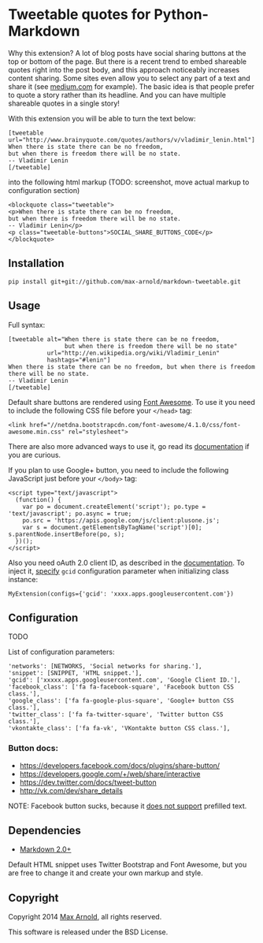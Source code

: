 # Tweetable quotes for Python-Markdown

Why this extension? A lot of blog posts have social sharing buttons at the top or bottom of the page. But there is a recent trend to embed shareable quotes right into the post body, and this approach noticeably increases content sharing. Some sites even allow you to select any part of a text and share it (see [medium.com](https://medium.com/life-learning/7-reasons-why-you-will-never-do-anything-amazing-with-your-life-2a1841f1335d) for example). The basic idea is that people prefer to quote a story rather than its headline. And you can have multiple shareable quotes in a single story!

With this extension you will be able to turn the text below:

    [tweetable url="http://www.brainyquote.com/quotes/authors/v/vladimir_lenin.html"]
    When there is state there can be no freedom,
    but when there is freedom there will be no state.
    -- Vladimir Lenin
    [/tweetable]

into the following html markup (TODO: screenshot, move actual markup to configuration section)

    <blockquote class="tweetable">
    <p>When there is state there can be no freedom,
    but when there is freedom there will be no state.
    -- Vladimir Lenin</p>
    <p class="tweetable-buttons">SOCIAL_SHARE_BUTTONS_CODE</p>
    </blockquote>


## Installation

    pip install git+git://github.com/max-arnold/markdown-tweetable.git


## Usage

Full syntax:

    [tweetable alt="When there is state there can be no freedom,
                    but when there is freedom there will be no state"
               url="http://en.wikipedia.org/wiki/Vladimir_Lenin"
               hashtags="#lenin"]
    When there is state there can be no freedom, but when there is freedom there will be no state.
    -- Vladimir Lenin
    [/tweetable]

Default share buttons are rendered using [Font Awesome](http://fontawesome.io). To use it you need to include the following CSS file before your `</head>` tag:

    <link href="//netdna.bootstrapcdn.com/font-awesome/4.1.0/css/font-awesome.min.css" rel="stylesheet">

There are also more advanced ways to use it, go read its [documentation](http://fontawesome.io/get-started/) if you are curious.

If you plan to use Google+ button, you need to include the following JavaScript just before your `</body>` tag:

    <script type="text/javascript">
      (function() {
        var po = document.createElement('script'); po.type = 'text/javascript'; po.async = true;
        po.src = 'https://apis.google.com/js/client:plusone.js';
        var s = document.getElementsByTagName('script')[0]; s.parentNode.insertBefore(po, s);
      })();
    </script>

Also you need oAuth 2.0 client ID, as described in the [documentation](https://developers.google.com/+/web/share/interactive#adding_the_share_button_to_your_page). To inject it, [specify](http://pythonhosted.org/Markdown/reference.html#extensions) `gcid` configuration parameter when initializing class instance:

    MyExtension(configs={'gcid': 'xxxx.apps.googleusercontent.com'})


## Configuration

TODO

List of configuration parameters:

    'networks': [NETWORKS, 'Social networks for sharing.'],
    'snippet': [SNIPPET, 'HTML snippet.'],
    'gcid': ['xxxxx.apps.googleusercontent.com', 'Google Client ID.'],
    'facebook_class': ['fa fa-facebook-square', 'Facebook button CSS class.'],
    'google_class': ['fa fa-google-plus-square', 'Google+ button CSS class.'],
    'twitter_class': ['fa fa-twitter-square', 'Twitter button CSS class.'],
    'vkontakte_class': ['fa fa-vk', 'VKontakte button CSS class.'],


### Button docs:

* https://developers.facebook.com/docs/plugins/share-button/
* https://developers.google.com/+/web/share/interactive
* https://dev.twitter.com/docs/tweet-button
* http://vk.com/dev/share_details

NOTE: Facebook button sucks, because it [does not support](http://stackoverflow.com/questions/20956229/has-facebook-sharer-php-changed-to-no-longer-accept-detailed-parameters) prefilled text.


## Dependencies

* [Markdown 2.0+](http://pythonhosted.org/Markdown/)

Default HTML snippet uses Twitter Bootstrap and Font Awesome, but you are free to change it and create your own markup and style.

## Copyright

Copyright 2014 [Max Arnold](http://ar0.me/blog/en/), all rights reserved.

This software is released under the BSD License.

